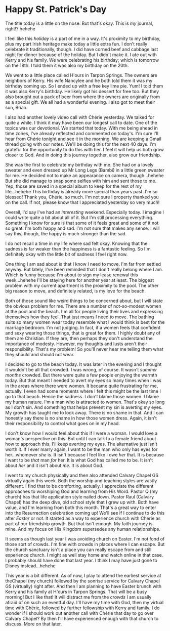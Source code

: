 # Happy St. Patrick's Day

The title today is a little on the nose. But that's okay. This is *my* journal, right!? hehehe

I feel like this *holiday* is a part of me in a way. It's proximity to my birthday, plus my part Irish heritage make today a little extra fun. I don't really celebrate it traditionally, though. I did have corned beef and cabbage last night for dinner because of the holiday. But I didn't make it. I ate out with Kerry and his family. We were celebrating his birthday; which is tomorrow on the 18th. I told them it was also my birthday on the 20th.

We went to a little place called H'ours in Tarpon Springs. The owners are neighbors of Kerry. His wife Nancylee and he both told them it was my birthday coming up. So I ended up with a free key lime pie. Yum! I told them it was also Kerry's birthday. He likely got his dessert for free too. But they also brought out a pack of beer from where the owners are originally from as a special gift. We all had a wonderful evening. I also got to meet their son, Brian.

I also had another lovely video call with Chérie yesterday. We talked for quite a while. I think it may have been our longest call to date. One of the topics was our devotional. We started that today. With me being ahead in time zones, I've already reflected and commented on today's. I'm sure I'll hear from Chérie tonight and see it in the morning. We are keeping a Gmail thread going with our notes. We'll be doing this for the next 40 days. I'm grateful for the opportunity to do this with her. I feel it will help us both grow closer to God. And in doing this journey together, also grow our friendship.

She was the first to celebrate my birthday with me. She had on a lovely sweater and even dressed up Mr Long Legs (Bambi) in a little green sweater for me. He decided not to make an appearance on camera, though...hehehe But she did manage to snap some selfies with him and sent those to me. Yep, those are saved in a special album to keep for the rest of my life...hehehe This birthday is already more special than years past. I'm so blessed! Thank you, Chérie, so much. I'm not sure I property thanked you on the call. If not, please know that I appreciated yesterday so very much!

Overall, I'd say I've had an *interesting* weekend. Especially today. I imagine I could write quite a bit about all of it. But I'm still processing everything. Something I know for sure is that some of it feels great and some of it not so great. I'm both happy and sad. I'm not sure that makes any sense. I will say this, though, the happy is much stronger than the sad.

I do not recall a time in my life where sad felt okay. Knowing that the sadness is far weaker than the happiness is a fantastic feeling. So I'm definitely okay with the little bit of sadness I feel right now.

One thing I am sad about is that I know I need to move. I'm far from settled anyway. But lately, I've been reminded that I don't really belong where I am. Which is funny because I'm about to sign my lease renewal this week...hehehe I'll be staying here for another year at least. The biggest problem with my current apartment is the proximity to the pool. The other big reason to move, and definitely related, is my love for the beach.

Both of those sound like weird things to be concerned about, but I will state the obvious problem for me. There are a number of not-so-modest women at the pool and the beach. I'm all for people living their lives and expressing themselves how they feel. That just means I need to move. The bathing suits so many women wear today resemble what I would think is best for the marriage bedroom. I'm not judging. In fact, if a women feels that confident and sexy wearing those things, that is great for them. I highly doubt any of them are Christian. If they are, then perhaps they don't understand the importance of modesty. However, my thoughts and lusts aren't their responsibility. That's my problem! So you'll never hear me telling them what they should and should not wear.

I decided to go to the beach today. It was later in the evening and I thought it wouldn't be all that crowded. I was wrong, of course. It wasn't *summer months* crowded. But there were quite a few people enjoying the warmth today. But that meant I needed to avert my eyes so many times when I was in the areas where there were women. It became quite frustrating for me, actually. I even had some moments where I felt this might be the last time I go to that beach. Hence the sadness. I don't blame those women. I blame my human nature. I'm a man who is attracted to women. That's okay so long as I don't sin. And something that helps prevent my sin is averting my eyes. My growth has taught me to look away. There is no shame in that. And I can honestly say there is no shame in how those women dress. Again, it isn't their responsibility to control what goes on in my head.

I don't know how I would feel about this if I were a woman. I would love a woman's perspective on this. But until I can talk to a female friend about how to approach this, I'll keep averting my eyes. The alternative just isn't worth it. If I ever marry again, I want to be the man who only has eyes for her...whomever *she* is. It isn't because I feel like I owe *her* that. It is because I want to be *that* man *for* her. It is what God has called me to be. It isn't about *her* and it isn't about *me*. It is about God.

I went to my church physically and then also attended Calvary Chapel GS virtually again this week. Both the worship and teaching styles are vastly different. I find that to be comforting, actually. I appreciate the different approaches to worshiping God and learning from His Word. Pastor Q (my church) has that life application style nailed down. Pastor Raul (Calvary Chapel) has the deep dive, old school style that I grew up with. Both have value, and I'm learning from both this month. That's a great way to enter into the Resurrection celebration coming up! We'll see if I continue to do this after *Easter* or not. It started as a way to experience church with Chérie as part of our friendship growth. But that isn't enough. My faith journey is mine. And my focus on His Kingdom supersedes any human relationships.

It seems as though last year I was avoiding church on Easter. I'm not fond of those sort of crowds. I'm fine with crowds in places where I can escape. But the church sanctuary isn't a place you can really escape from and still experience church. I might as well stay home and watch online in that case. I probably should have done that last year. I think I may have just gone to Disney instead...hehehe

This year is a bit different. As of now, I play to attend the earliest service at theChapel (my church) followed by the sonrise service for Calvary Chapel GS (virtually) right after. And then I am planning to have Easter brunch with Kerry and his family at H'ours in Tarpon Springs. That will be a busy morning! But I like that! It will distract me from the *crowds* I am usually afraid of on such an eventful day. I'll have my time with God, then my virtual time with Chérie, followed by further fellowship with Kerry and family. I do wonder if I should work out another call with Chérie that day to go over Calvary Chapel? By then I'll have experienced enough with that church to discuss. More on that later.

